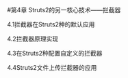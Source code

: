 #第4章 Struts2的另一核心技术——拦截器

4.1拦截器在Struts2种的默认应用

4.2拦截器原理实现

4.3在Struts2种配置自定义的拦截器

4.4Struts2文件上传拦截器的应用

